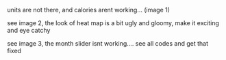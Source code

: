 units are not there, and calories arent working...
(image 1)


see image 2, the look of heat map is a bit ugly and gloomy, make it exciting and eye catchy

see image 3, the month slider isnt working.... see all codes and get that fixed
